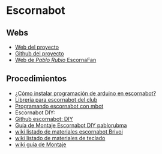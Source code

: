 # Escornabot
## Webs
* [Web del proyecto](http://escornabot.com/web/)
* [Github del proyecto](https://github.com/escornabot/)
* [Web de *Pablo Rubio* EscornaFan](https://pablorubma.cc/)

## Procedimientos
* [¿Cómo instalar programación de arduino en escornabot?](https://pablorubma.cc/como-instalar-la-programacion-arduino-en-mi-escornabot/)
* [Librería para escornabot del club](https://github.com/clubroboticagranada/libreria-arduino-escornabot)
* [Programando escornabot con mbot](http://www.mecatronicalab.es/programando-escornabot-con-mblock/)
*  Escornabot DIY:
  * [Github escornabot: DIY](https://github.com/escornabot/escornabot-DIY)
  * [Guía de Montaje Escornabot DIY pablorubma](https://github.com/pablorubma/escornabot-DIY/blob/master/guia-montaje/Guia-montaje-Escornabot-DIY.pdf)
  * [wiki listado de materiales escornabot Brivoi](https://escornabot.org/wiki/index.php/Lista_de_materiales_(Brivoi))
  * [wiki listado de materiales de teclado](https://escornabot.org/wiki/index.php/Anexo:Teclado_(Brivoi))
  * [wiki guía de Montaje](https://escornabot.org/wiki/index.php/Gu%C3%ADa_de_montaje_(Brivoi))
